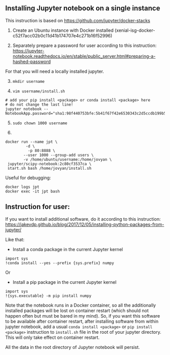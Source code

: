 ## Installing Jupyter notebook on a single instance

This instruction is based on https://github.com/jupyter/docker-stacks

1. Create an Ubuntu instance with Docker installed (xenial-isg-docker-c52f7acc02b0c11d41b174707e4c271b16f52996)

2. Separately prepare a password for user according to this instruction:
https://jupyter-notebook.readthedocs.io/en/stable/public_server.html#preparing-a-hashed-password

For that you will need a locally installed jupyter.

3. `mkdir username`

4. `vim username/install.sh`

```
# add your pip install <package> or conda install <package> here
# do not change the last line!
jupyter notebook --NotebookApp.password="sha1:98f440753bfe:5b41f67f42e6530343c2d5ccdb199b54a0b921b3"
```
5. `sudo chown 1000 username`

6. 
```
docker run --name jpt \
         -d \
          -p 80:8888 \
        --user 1000 --group-add users \
        -v /home/ubuntu/username:/home/jovyan \
 jupyter/scipy-notebook:2c80cf3537ca \
 start.sh bash /home/jovyan/install.sh
 ```



Useful for debugging:
```
docker logs jpt
docker exec -it jpt bash
```


## Instruction for user:


 If you want to install additional software, do it according to this instruction: https://jakevdp.github.io/blog/2017/12/05/installing-python-packages-from-jupyter/

Like that:
 
- Install a conda package in the current Jupyter kernel
```
import sys
!conda install --yes --prefix {sys.prefix} numpy
```
 
Or
 
- Install a pip package in the current Jupyter kernel
```
import sys
!{sys.executable} -m pip install numpy
```

Note that the notebook runs in a Docker container, so all the additionally installed packages will be lost on container restart (which should not happen often but must be bared in my mind). So, if you want this software to be available after container restart, after installing software from within jupyter notebook, add a usual `conda install <package>` or `pip install <package>` instruction to `install.sh` file in the root of your jupyter directory. This will only take effect on container restart.
 
All the data in the root directory of Jupyter notebook will persist.
 